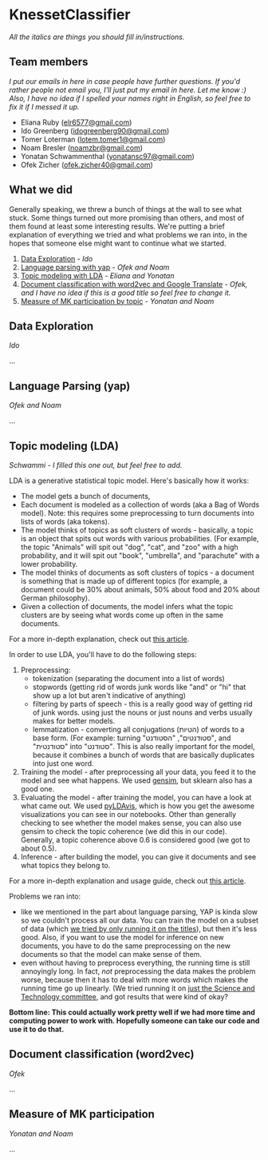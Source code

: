 # KnessetClassifier
*All the italics are things you should fill in/instructions.*

## Team members
*I put our emails in here in case people have further questions. If you'd rather people not email you, I'll just put my email in here. Let me know :)
Also, I have no idea if I spelled your names right in English, so feel free to fix it if I messed it up.*
- Eliana Ruby (elr6577@gmail.com)
- Ido Greenberg (idogreenberg90@gmail.com)
- Tomer Loterman (lotem.tomer1@gmail.com)
- Noam Bresler (noamzbr@gmail.com)
- Yonatan Schwammenthal (yonatansc97@gmail.com)
- Ofek Zicher (ofek.zicher40@gmail.com)


## What we did
Generally speaking, we threw a bunch of things at the wall to see what stuck. Some things turned out more promising than others, and most of them found at least some interesting results. We're putting a brief explanation of everything we tried and what problems we ran into, in the hopes that someone else might want to continue what we started.

1. [Data Exploration](#data-exploration) - *Ido*
2. [Language parsing with yap](#language-parsing-yap) - *Ofek and Noam*
3. [Topic modeling with LDA](#topic-modeling-lda) - *Eliana and Yonatan*
4. [Document classification with word2vec and Google Translate](#document-classification-word2vec) - *Ofek, and I have no idea if this is a good title so feel free to change it.*
5. [Measure of MK participation by topic](#measure-of-mk-participation) - *Yonatan and Noam*

## Data Exploration
*Ido*

...


## Language Parsing (yap)
*Ofek and Noam*

...


## Topic modeling (LDA)
*Schwammi - I filled this one out, but feel free to add.*

LDA is a generative statistical topic model. Here's basically how it works:
- The model gets a bunch of documents, 
- Each document is modeled as a collection of words (aka a Bag of Words model).
    Note: this requires some preprocessing to turn documents into lists of words (aka tokens).
- The model thinks of topics as soft clusters of words - basically, a topic is an object that spits out words with various probabilities. (For example, the topic "Animals" will spit out "dog", "cat", and "zoo" with a high probability, and it will spit out "book", "umbrella", and "parachute" with a lower probability.
- The model thinks of documents as soft clusters of topics - a document is something that is made up of different topics (for example, a document could be 30% about animals, 50% about food and 20% about German philosophy).
- Given a collection of documents, the model infers what the topic clusters are by seeing what words come up often in the same documents.
    
For a more in-depth explanation, check out [this article](https://towardsdatascience.com/unsupervised-nlp-topic-models-as-a-supervised-learning-input-cf8ee9e5cf28).

In order to use LDA, you'll have to do the following steps:
1. Preprocessing:
    - tokenization (separating the document into a list of words)
    - stopwords (getting rid of words junk words like "and" or "hi" that show up a lot but aren't indicative of anything)
    - filtering by parts of speech - this is a really good way of getting rid of junk words. using just the nouns or just nouns and verbs usually makes for better models.
    - lemmatization - converting all conjugations (הטיות) of words to a base form. (For example: turning "סטודנטים", "הסטודנט", and "סטודנטית" into "סטודנט". This is also really important for the model, because it combines a bunch of words that are basically duplicates into just one word.
2. Training the model - after preprocessing all your data, you feed it to the model and see what happens. We used [gensim](https://radimrehurek.com/gensim/), but sklearn also has a good one.
3. Evaluating the model - after training the model, you can have a look at what came out. We used [pyLDAvis](https://pypi.org/project/pyLDAvis/), which is how you get the awesome visualizations you can see in our notebooks. Other than generally checking to see whether the model makes sense, you can also use gensim to check the topic coherence (we did this in our code). Generally, a topic coherence above 0.6 is considered good (we got to about 0.5).
4. Inference - after building the model, you can give it documents and see what topics they belong to.
    
For a more in-depth explanation and usage guide, check out [this article](https://www.machinelearningplus.com/nlp/topic-modeling-gensim-python/).

Problems we ran into:
- like we mentioned in the part about language parsing, YAP is kinda slow so we couldn't process all our data. You can train the model on a subset of data (which [we tried by only running it on the titles](/blob/master/LDA_title_pipeline.ipynb)), but then it's less good. Also, if you want to use the model for inference on new documents, you have to do the same preprocessing on the new documents so that the model can make sense of them.
- even without having to preprocess everything, the running time is still annoyingly long. In fact, *not* preprocessing the data makes the problem worse, because then it has to deal with more words which makes the running time go up linearly. (We tried running it on [just the Science and Technology committee](/blob/master/LDA_uncleaned_scitech.ipynb), and got results that were kind of okay?

**Bottom line: This could actually work pretty well if we had more time and computing power to work with. Hopefully someone can take our code and use it to do that.**


## Document classification (word2vec)
*Ofek*

...


## Measure of MK participation
*Yonatan and Noam*

...
